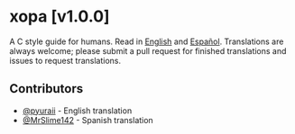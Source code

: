 # хора [v1.0.0]

A C style guide for humans. Read in [English](doc/xopa.eng.md) and
[Espa&ntilde;ol](doc/xopa.esp.md). Translations are always welcome; please
submit a pull request for finished translations and issues to request
translations.

## Contributors

* [@pyuraii](https://github.com/pyuraii) - English translation
* [@MrSlime142](https://github.com/MrSlime142) - Spanish translation
